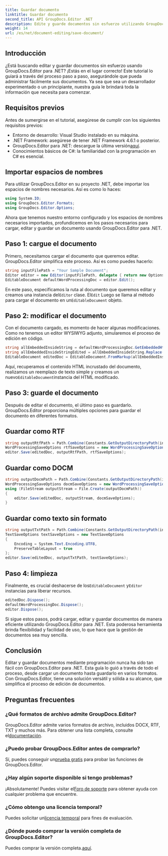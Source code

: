 ```yaml
---
title: Guardar documento
linktitle: Guardar documento
second_title: API GroupDocs.Editor .NET
description: Edite y guarde documentos sin esfuerzo utilizando GroupDocs.Editor para .NET. Esta guía paso a paso simplifica el proceso para los desarrolladores.
weight: 14
url: /es/net/document-editing/save-document/
---
```

## Introducción
¿Está buscando editar y guardar documentos sin esfuerzo usando GroupDocs.Editor para .NET? ¡Estás en el lugar correcto! Este tutorial lo guiará a través del proceso paso a paso, asegurándole que pueda administrar fácilmente sus documentos. Ya sea que sea un desarrollador experimentado o un principiante, nuestra guía le brindará toda la información que necesita para comenzar.
## Requisitos previos
Antes de sumergirse en el tutorial, asegúrese de cumplir con los siguientes requisitos previos:
- Entorno de desarrollo: Visual Studio instalado en su máquina.
- .NET Framework: asegúrese de tener .NET Framework 4.6.1 o posterior.
-  GroupDocs.Editor para .NET: descargue la última versión[aquí](https://releases.groupdocs.com/editor/net/).
- Conocimientos básicos de C#: la familiaridad con la programación en C# es esencial.
## Importar espacios de nombres
Para utilizar GroupDocs.Editor en su proyecto .NET, debe importar los espacios de nombres necesarios. Así es como lo haces:
```csharp
using System.IO;
using GroupDocs.Editor.Formats;
using GroupDocs.Editor.Options;
```
Ahora que tenemos nuestro entorno configurado y los espacios de nombres necesarios importados, profundicemos en los pasos necesarios para cargar, editar y guardar un documento usando GroupDocs.Editor para .NET.
## Paso 1: cargue el documento
Primero, necesitamos cargar el documento que queremos editar. GroupDocs.Editor simplifica este proceso. Así es como puedes hacerlo:

```csharp
string inputFilePath = "Your Sample Document";
Editor editor = new Editor(inputFilePath, delegate { return new Options.WordProcessingLoadOptions(); });
EditableDocument defaultWordProcessingDoc = editor.Edit();
```
 En este paso, especificamos la ruta al documento que queremos editar y creamos una instancia del`Editor` clase. El`Edit` Luego se llama al método para cargar el documento en un`EditableDocument` objeto.
## Paso 2: modificar el documento
Con el documento cargado, es momento de hacer algunas modificaciones. Como no tenemos un editor WYSIWYG adjunto, simularemos el proceso de edición en código.

```csharp
string allEmbeddedInsideString = defaultWordProcessingDoc.GetEmbeddedHtml();
string allEmbeddedInsideStringEdited = allEmbeddedInsideString.Replace("Subtitle", "Edited subtitle");
EditableDocument editedDoc = EditableDocument.FromMarkup(allEmbeddedInsideStringEdited, null);
```
 Aquí, recuperamos el contenido HTML incrustado del documento, realizamos un reemplazo de texto simple y creamos un nuevo`EditableDocument`instancia del HTML modificado.
## Paso 3: guarde el documento
Después de editar el documento, el último paso es guardarlo. GroupDocs.Editor proporciona múltiples opciones para guardar el documento en diferentes formatos.
## Guardar como RTF
```csharp
string outputRtfPath = Path.Combine(Constants.GetOutputDirectoryPath(inputFilePath), "editedDoc.rtf");
WordProcessingSaveOptions rtfSaveOptions = new WordProcessingSaveOptions(WordProcessingFormats.Rtf);
editor.Save(editedDoc, outputRtfPath, rtfSaveOptions);
```
## Guardar como DOCM
```csharp
string outputDocmPath = Path.Combine(Constants.GetOutputDirectoryPath(inputFilePath), "editedDoc.docm");
WordProcessingSaveOptions docmSaveOptions = new WordProcessingSaveOptions(WordProcessingFormats.Docm);
using (FileStream outputStream = File.Create(outputDocmPath))
{
    editor.Save(editedDoc, outputStream, docmSaveOptions);
}
```
## Guardar como texto sin formato
```csharp
string outputTxtPath = Path.Combine(Constants.GetOutputDirectoryPath(inputFilePath), "editedDoc.txt");
TextSaveOptions textSaveOptions = new TextSaveOptions
{
    Encoding = System.Text.Encoding.UTF8,
    PreserveTableLayout = true
};
editor.Save(editedDoc, outputTxtPath, textSaveOptions);
```
## Paso 4: limpieza
 Finalmente, es crucial deshacerse de los`EditableDocument` y`Editor` instancias para liberar recursos.
```csharp
editedDoc.Dispose();
defaultWordProcessingDoc.Dispose();
editor.Dispose();
```
Si sigue estos pasos, podrá cargar, editar y guardar documentos de manera eficiente utilizando GroupDocs.Editor para .NET. Esta poderosa herramienta brinda flexibilidad y facilidad de uso, lo que hace que la gestión de documentos sea muy sencilla.
## Conclusión
Editar y guardar documentos mediante programación nunca ha sido tan fácil con GroupDocs.Editor para .NET. Esta guía lo guió a través de todo el proceso, desde cargar un documento hasta guardarlo en varios formatos. Con GroupDocs.Editor, tiene una solución versátil y sólida a su alcance, que simplifica el proceso de edición de documentos.
## Preguntas frecuentes
### ¿Qué formatos de archivo admite GroupDocs.Editor?
GroupDocs.Editor admite varios formatos de archivo, incluidos DOCX, RTF, TXT y muchos más. Para obtener una lista completa, consulte el[documentación](https://tutorials.groupdocs.com/editor/net/).
### ¿Puedo probar GroupDocs.Editor antes de comprarlo?
 Sí, puedes conseguir un[prueba gratis](https://releases.groupdocs.com/) para probar las funciones de GroupDocs.Editor.
### ¿Hay algún soporte disponible si tengo problemas?
 ¡Absolutamente! Puedes visitar el[Foro de soporte](https://forum.groupdocs.com/c/editor/20) para obtener ayuda con cualquier problema que encuentre.
### ¿Cómo obtengo una licencia temporal?
 Puedes solicitar un[licencia temporal](https://purchase.groupdocs.com/temporary-license/) para fines de evaluación.
### ¿Dónde puedo comprar la versión completa de GroupDocs.Editor?
 Puedes comprar la versión completa.[aquí](https://purchase.groupdocs.com/buy).